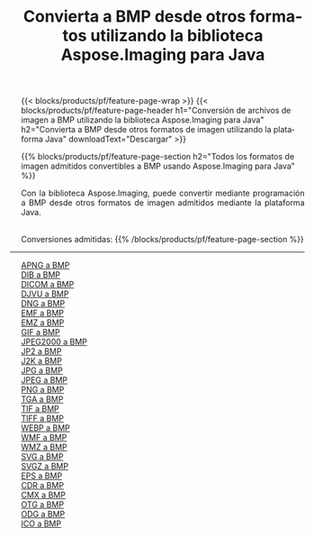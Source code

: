 ﻿---
title: Convierta a BMP desde otros formatos utilizando la biblioteca Aspose.Imaging para Java 
weight: 3920
url: /es/java/conversion/to/bmp 
lang: es
langdirlevel: 2
locales: zh-hans,ja,it,ru,de,es,fr,nl,id,lt,pl,pt,vi,tr,ko,zh-hant,ar,hi,th,sv,cs,uk,he
description: Usando Aspose.Imaging puede convertir a BMP desde otros formatos usando Java
---

{{< blocks/products/pf/feature-page-wrap >}}
{{< blocks/products/pf/feature-page-header h1="Conversión de archivos de imagen a BMP utilizando la biblioteca Aspose.Imaging para Java" h2="Convierta a BMP desde otros formatos de imagen utilizando la plataforma Java" downloadText="Descargar" >}}


{{% blocks/products/pf/feature-page-section  h2="Todos los formatos de imagen admitidos convertibles a BMP usando Aspose.Imaging para Java" %}}
<p align=justify>Con la biblioteca Aspose.Imaging, puede convertir mediante programación a BMP desde otros formatos de imagen admitidos mediante la plataforma Java.</p>
<br/>
Conversiones admitidas:
{{% /blocks/products/pf/feature-page-section %}}
<div class="container-fluid productfamilypage bg-gray">
    <div class="convertypes bg-gray agp-content section">
        <div class="container">
		<hr style="margin-left:-20px;"/>
		<div class="row other-converters">
		    <div class='col-md-2 other-converter remove-lp remove-rp'><a href="/imaging/es/java/conversion/apng-to-bmp" >APNG a BMP</a></div>
<div class='col-md-2 other-converter remove-lp remove-rp'><a href="/imaging/es/java/conversion/dib-to-bmp" >DIB a BMP</a></div>
<div class='col-md-2 other-converter remove-lp remove-rp'><a href="/imaging/es/java/conversion/dicom-to-bmp" >DICOM a BMP</a></div>
<div class='col-md-2 other-converter remove-lp remove-rp'><a href="/imaging/es/java/conversion/djvu-to-bmp" >DJVU a BMP</a></div>
<div class='col-md-2 other-converter remove-lp remove-rp'><a href="/imaging/es/java/conversion/dng-to-bmp" >DNG a BMP</a></div>
<div class='col-md-2 other-converter remove-lp remove-rp'><a href="/imaging/es/java/conversion/emf-to-bmp" >EMF a BMP</a></div>
<div class='col-md-2 other-converter remove-lp remove-rp'><a href="/imaging/es/java/conversion/emz-to-bmp" >EMZ a BMP</a></div>
<div class='col-md-2 other-converter remove-lp remove-rp'><a href="/imaging/es/java/conversion/gif-to-bmp" >GIF a BMP</a></div>
<div class='col-md-2 other-converter remove-lp remove-rp'><a href="/imaging/es/java/conversion/jpeg2000-to-bmp" >JPEG2000 a BMP</a></div>
<div class='col-md-2 other-converter remove-lp remove-rp'><a href="/imaging/es/java/conversion/jp2-to-bmp" >JP2 a BMP</a></div>
<div class='col-md-2 other-converter remove-lp remove-rp'><a href="/imaging/es/java/conversion/j2k-to-bmp" >J2K a BMP</a></div>
<div class='col-md-2 other-converter remove-lp remove-rp'><a href="/imaging/es/java/conversion/jpg-to-bmp" >JPG a BMP</a></div>
<div class='col-md-2 other-converter remove-lp remove-rp'><a href="/imaging/es/java/conversion/jpeg-to-bmp" >JPEG a BMP</a></div>
<div class='col-md-2 other-converter remove-lp remove-rp'><a href="/imaging/es/java/conversion/png-to-bmp" >PNG a BMP</a></div>
<div class='col-md-2 other-converter remove-lp remove-rp'><a href="/imaging/es/java/conversion/tga-to-bmp" >TGA a BMP</a></div>
<div class='col-md-2 other-converter remove-lp remove-rp'><a href="/imaging/es/java/conversion/tif-to-bmp" >TIF a BMP</a></div>
<div class='col-md-2 other-converter remove-lp remove-rp'><a href="/imaging/es/java/conversion/tiff-to-bmp" >TIFF a BMP</a></div>
<div class='col-md-2 other-converter remove-lp remove-rp'><a href="/imaging/es/java/conversion/webp-to-bmp" >WEBP a BMP</a></div>
<div class='col-md-2 other-converter remove-lp remove-rp'><a href="/imaging/es/java/conversion/wmf-to-bmp" >WMF a BMP</a></div>
<div class='col-md-2 other-converter remove-lp remove-rp'><a href="/imaging/es/java/conversion/wmz-to-bmp" >WMZ a BMP</a></div>
<div class='col-md-2 other-converter remove-lp remove-rp'><a href="/imaging/es/java/conversion/svg-to-bmp" >SVG a BMP</a></div>
<div class='col-md-2 other-converter remove-lp remove-rp'><a href="/imaging/es/java/conversion/svgz-to-bmp" >SVGZ a BMP</a></div>
<div class='col-md-2 other-converter remove-lp remove-rp'><a href="/imaging/es/java/conversion/eps-to-bmp" >EPS a BMP</a></div>
<div class='col-md-2 other-converter remove-lp remove-rp'><a href="/imaging/es/java/conversion/cdr-to-bmp" >CDR a BMP</a></div>
<div class='col-md-2 other-converter remove-lp remove-rp'><a href="/imaging/es/java/conversion/cmx-to-bmp" >CMX a BMP</a></div>
<div class='col-md-2 other-converter remove-lp remove-rp'><a href="/imaging/es/java/conversion/otg-to-bmp" >OTG a BMP</a></div>
<div class='col-md-2 other-converter remove-lp remove-rp'><a href="/imaging/es/java/conversion/odg-to-bmp" >ODG a BMP</a></div>
<div class='col-md-2 other-converter remove-lp remove-rp'><a href="/imaging/es/java/conversion/ico-to-bmp" >ICO a BMP</a></div>
                </div>
        </div>
    </div>
</div>
<br/>

